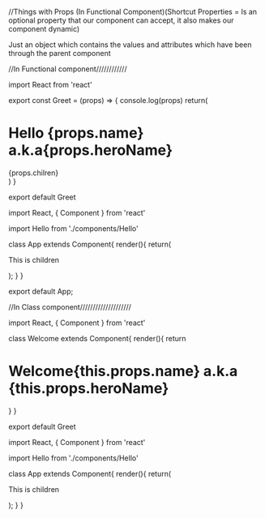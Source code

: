 //Things with Props (In Functional Component)(Shortcut Properties = Is an optional property that our component can accept, it also makes our component dynamic)

Just an object which contains the values and attributes which have been through the parent component

//In Functional component////////////


import React from 'react'

export const Greet = (props) => {
    console.log(props)
    return(
    <div>
    <h1>Hello {props.name} a.k.a{props.heroName}</h1>
    {props.chilren}
    </div>
    )
}

export default Greet



import React, { Component } from 'react'

import Hello from './components/Hello'

class App extends Component{
    render(){
        return(
        <div className = "App">
        <Greet name = "Bruce" heroName = "Batman">
        <p>This is children</p>
        </Greet>
        <Greet name = "Clark" heroName = "Superman" >
        <Greet name = "Diana" heroName = "WonderWomen" >
        </div>
        );
    }
}

export default App;







//In Class component////////////////////

import React, { Component } from 'react'

class Welcome extends Component{
    render(){
        return <h1> Welcome{this.props.name} a.k.a {this.props.heroName}</h1>
    }
}
  
export default Greet



import React, { Component } from 'react'

import Hello from './components/Hello'

class App extends Component{
    render(){
        return(
        <div className = "App">
        <Greet name = "Bruce" heroName = "Batman">
        <p>This is children</p>
        </Greet>
        <Greet name = "Clark" heroName = "Superman" >
        <Greet name = "Diana" heroName = "WonderWomen" >
        </div>
        );
    }
}